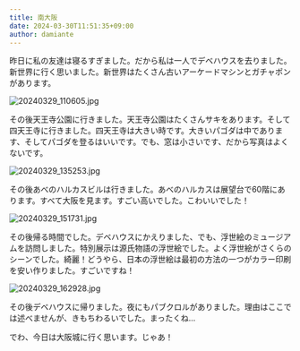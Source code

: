```yaml
---
title: 南大阪
date: 2024-03-30T11:51:35+09:00
author: damiante
---
```

昨日に私の友達は寝るすぎました。だから私は一人でデベハウスを去りました。新世界に行く思いました。新世界はたくさん古いアーケードマシンとガチャポンがあります。

![20240329_110605.jpg](https://github.com/devhou-se/www-jp/assets/12438044/1b3e43e1-b623-4ba9-a4a4-b98c4d0d757a)

その後天王寺公園に行きました。天王寺公園はたくさんサキをあります。そして四天王寺に行きました。四天王寺は大きい時です。大きいパゴダは中であります、そしてパゴダを登るはいいです。でも、窓は小さいです、だから写真はよくないです。

![20240329_135253.jpg](https://github.com/devhou-se/www-jp/assets/12438044/17657746-9658-40f5-a811-ac48407230ff)

その後あべのハルカスビルは行きました。あべのハルカスは展望台で60階にあります。すべて大阪を見ます。すごい高いでした。こわいいでした！

![20240329_151731.jpg](https://github.com/devhou-se/www-jp/assets/12438044/ef2267a7-0a8b-459d-896f-0ce96c6cb30d)

その後帰る時間でした。デベハウスにかえりました、でも、浮世絵のミュージアムを訪問しました。特別展示は源氏物語の浮世絵でした。よく浮世絵がさくらのシーンでした。綺麗！どうやら、日本の浮世絵は最初の方法の一つがカラー印刷を安い作りました。すごいですね！

![20240329_162928.jpg](https://github.com/devhou-se/www-jp/assets/12438044/4d300138-4d5f-45f4-8400-67efb2858280)

その後デベハウスに帰りました。夜にもパブクロルがありました。理由はここでは述べませんが、きもちわるいでした。まったくね…

でわ、今日は大阪城に行く思います。じゃあ！